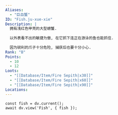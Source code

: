 ```yaml
---
Aliases:
  - "巨血蟹"
ID: "Fish.ju-xue-xie"
Description: |
  拥有浅红色甲壳的大型螃蟹.
  
  以外表看不出的敏捷为傲, 在它抓下连正在游泳的鱼也能抓住.
  
  因为锐利的爪子十分危险, 捕获后也要十分小心.
Rank: "B"
Points:
  - 10
  - 12
Loots:
  - "[[Database/Item/Fire Sepith|x30]]"
  - "[[Database/Item/Fire Sepith|x60]]"
  - "[[Database/Item/Fire Sepith|x90]]"
Locations:
---
```

```dataviewjs
const fish = dv.current();
await dv.view('Fish', { fish });
```